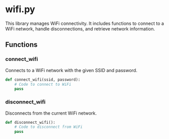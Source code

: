 
# wifi.py

This library manages WiFi connectivity. It includes functions to connect to a WiFi network, handle disconnections, and retrieve network information.

## Functions

### connect_wifi
Connects to a WiFi network with the given SSID and password.

```python
def connect_wifi(ssid, password):
    # Code to connect to WiFi
    pass
```

### disconnect_wifi
Disconnects from the current WiFi network.

```python
def disconnect_wifi():
    # Code to disconnect from WiFi
    pass
```
